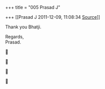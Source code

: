 +++
title = "005 Prasad J"

+++
[[Prasad J	2011-12-09, 11:08:34 [Source](https://groups.google.com/g/samskrita/c/qePaps-LGWs)]]



Thank you Bhatji.  
  
Regards,  
Prasad.  
  









